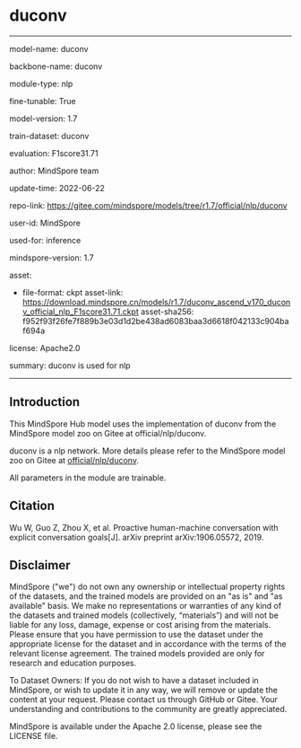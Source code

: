 # duconv

---

model-name: duconv

backbone-name: duconv

module-type: nlp

fine-tunable: True

model-version: 1.7

train-dataset: duconv

evaluation: F1score31.71

author: MindSpore team

update-time: 2022-06-22

repo-link: <https://gitee.com/mindspore/models/tree/r1.7/official/nlp/duconv>

user-id: MindSpore

used-for: inference

mindspore-version: 1.7

asset:

-
    file-format: ckpt
    asset-link: <https://download.mindspore.cn/models/r1.7/duconv_ascend_v170_duconv_official_nlp_F1score31.71.ckpt>
    asset-sha256: f952f93f26fe7f889b3e03d1d2be438ad6083baa3d6618f042133c904baf694a

license: Apache2.0

summary: duconv is used for nlp

---

## Introduction

This MindSpore Hub model uses the implementation of duconv from the MindSpore model zoo on Gitee at official/nlp/duconv.

duconv is a nlp network. More details please refer to the MindSpore model zoo on Gitee at [official/nlp/duconv](https://gitee.com/mindspore/models/blob/r1.7/official/nlp/duconv/README_CN.md).

All parameters in the module are trainable.

## Citation

Wu W, Guo Z, Zhou X, et al. Proactive human-machine conversation with explicit conversation goals[J]. arXiv preprint arXiv:1906.05572, 2019.

## Disclaimer

MindSpore ("we") do not own any ownership or intellectual property rights of the datasets, and the trained models are provided on an "as is" and "as available" basis. We make no representations or warranties of any kind of the datasets and trained models (collectively, “materials”) and will not be liable for any loss, damage, expense or cost arising from the materials. Please ensure that you have permission to use the dataset under the appropriate license for the dataset and in accordance with the terms of the relevant license agreement. The trained models provided are only for research and education purposes.

To Dataset Owners: If you do not wish to have a dataset included in MindSpore, or wish to update it in any way, we will remove or update the content at your request. Please contact us through GitHub or Gitee. Your understanding and contributions to the community are greatly appreciated.

MindSpore is available under the Apache 2.0 license, please see the LICENSE file.
